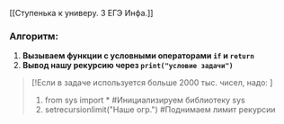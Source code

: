 [[Ступенька к универу. 3 ЕГЭ Инфа.]]

### Алгоритм:

1.  **Вызываем функции с условными операторами `if` и `return`**
2.  **Вывод нашу рекурсию через `print("условие задачи")`** 

> [!Если в задаче используется больше 2000 тыс. чисел, надо: ]
> 	1.  from sys import *  #Инициализируем библиотеку sys
> 	2.  setrecursionlimit("Наше огр.") #Поднимаем лимит рекурсии
